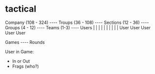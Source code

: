# tactical

Company (108 - 324) ---- Troups (36 - 108) ---- Sections (12 - 36) ---- Groups (4 - 12) ---- Teams (1-3) ---- Users
|                        |                      |                       |                    |
|                        |                      |                       |                    |
User                     User                   User                    User                 User

Games ---- Rounds

User in Game:
- In or Out
- Frags (who?)
